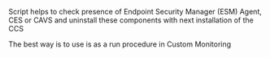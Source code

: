 Script helps to check presence of Endpoint Security Manager (ESM) Agent, CES or CAVS and uninstall these components with next installation of the CCS

The best way is to use is as a run procedure in Custom Monitoring
